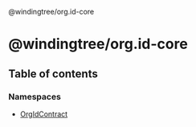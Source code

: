 @windingtree/org.id-core

# @windingtree/org.id-core

## Table of contents

### Namespaces

- [OrgIdContract](modules/orgidcontract.md)
